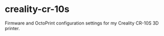 # creality-cr-10s
 Firmware and OctoPrint configuration settings for my Creality CR-10S 3D printer.

